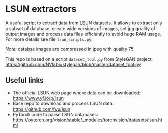 # LSUN extractors

A useful script to extract data from LSUN datasets. It allows to extract only a subset of database, 
create wide versions of images, set jpg quality of output images and process data files efficiently to avoid huge RAM usage. 
For more details see file `lsun_scripts.py`.

*Note:* databse images are compressed in jpeg with quality 75.

This repo is based on a script `dataset_tool.py` from StyleGAN project: https://github.com/NVlabs/stylegan/blob/master/dataset_tool.py

## Useful links

- The official LSUN web page where data can be downloaded: https://www.yf.io/p/lsun
- Base repo to download and process LSUN data: https://github.com/fyu/lsun
- PyTorch code to parse LSUN databases: https://pytorch.org/vision/stable/_modules/torchvision/datasets/lsun.html

